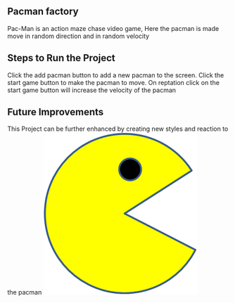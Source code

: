 ## Pacman factory
Pac-Man is an action maze chase video game, Here the pacman is made move in random direction and in random velocity

## Steps to Run the Project
Click the add pacman button to add a new pacman to the screen. Click the start game button to make the pacman to move. On reptation click on the start game button will increase the velocity of the pacman

## Future Improvements
This Project can be further enhanced by creating new styles and reaction to the pacman
<img src="PacMan1.png">
